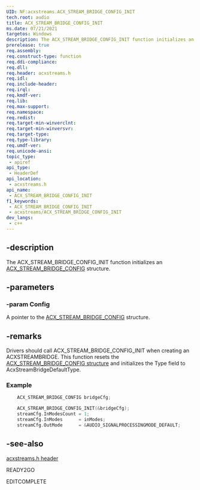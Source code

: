 ```yaml
---
UID: NF:acxstreams.ACX_STREAM_BRIDGE_CONFIG_INIT
tech.root: audio
title: ACX_STREAM_BRIDGE_CONFIG_INIT
ms.date: 07/21/2021
targetos: Windows
description: The ACX_STREAM_BRIDGE_CONFIG_INIT function initializes an ACX stream bridge config structure.
prerelease: true
req.assembly: 
req.construct-type: function
req.ddi-compliance: 
req.dll: 
req.header: acxstreams.h
req.idl: 
req.include-header: 
req.irql: 
req.kmdf-ver: 
req.lib: 
req.max-support: 
req.namespace: 
req.redist: 
req.target-min-winverclnt: 
req.target-min-winversvr: 
req.target-type: 
req.type-library: 
req.umdf-ver: 
req.unicode-ansi: 
topic_type:
 - apiref
api_type:
 - HeaderDef 
api_location:
 - acxstreams.h
api_name:
 - ACX_STREAM_BRIDGE_CONFIG_INIT
f1_keywords:
 - ACX_STREAM_BRIDGE_CONFIG_INIT
 - acxstreams/ACX_STREAM_BRIDGE_CONFIG_INIT
dev_langs:
 - c++
---
```


## -description

The ACX_STREAM_BRIDGE_CONFIG_INIT function initializes an [ACX_STREAM_BRIDGE_CONFIG](ns-acxstreams-acx_stream_bridge_config.md) structure.

## -parameters

### -param Config

A pointer to the [ACX_STREAM_BRIDGE_CONFIG](ns-acxstreams-acx_stream_bridge_config.md) structure.

## -remarks

Drivers should call ACX_STREAM_BRIDGE_CONFIG_INIT when creating an ACXSTREAMBRIDGE.
This function resets the [ACX_STREAM_BRIDGE_CONFIG structure](ns-acxstreams-acx_stream_bridge_config.md) and initializes the Type field to AcxStreamBridgeDefaultType. 

### Example

```cpp
    ACX_STREAM_BRIDGE_CONFIG bridgeCfg;

    ACX_STREAM_BRIDGE_CONFIG_INIT(&bridgeCfg);
    streamCfg.InModesCount = 1;
    streamCfg.InModes      = inModes; 
    streamCfg.OutMode      = &AUDIO_SIGNALPROCESSINGMODE_DEFAULT;
```

## -see-also

[acxstreams.h header](index.md)

READY2GO

EDITCOMPLETE